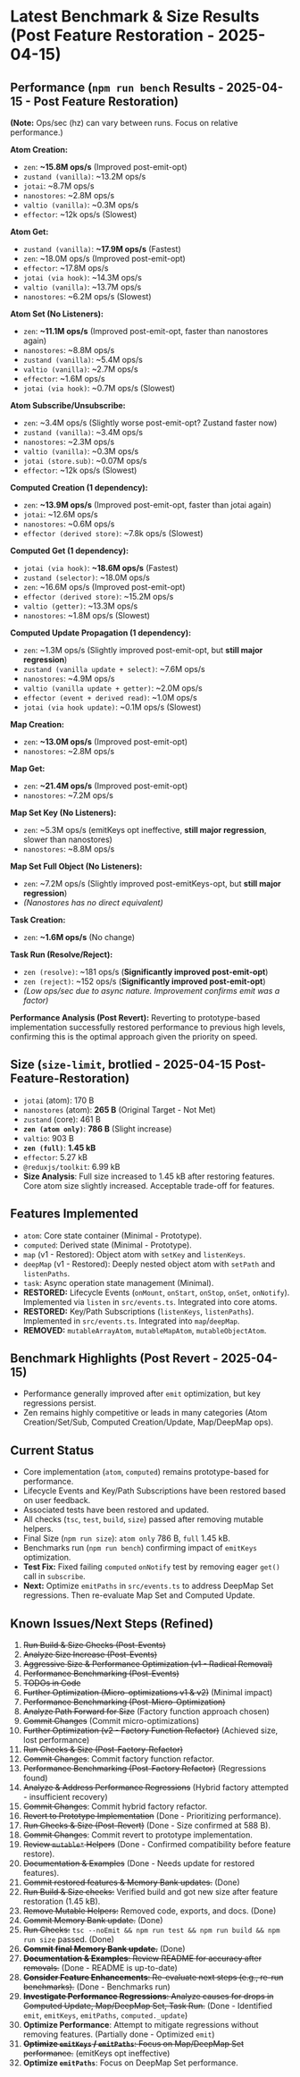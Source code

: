 # Latest Benchmark & Size Results (Post Feature Restoration - 2025-04-15)

## Performance (`npm run bench` Results - 2025-04-15 - Post Feature Restoration)

**(Note:** Ops/sec (hz) can vary between runs. Focus on relative performance.)

**Atom Creation:**
- `zen`: **~15.8M ops/s** (Improved post-emit-opt)
- `zustand (vanilla)`: ~13.2M ops/s
- `jotai`: ~8.7M ops/s
- `nanostores`: ~2.8M ops/s
- `valtio (vanilla)`: ~0.3M ops/s
- `effector`: ~12k ops/s (Slowest)

**Atom Get:**
- `zustand (vanilla)`: **~17.9M ops/s** (Fastest)
- `zen`: ~18.0M ops/s (Improved post-emit-opt)
- `effector`: ~17.8M ops/s
- `jotai (via hook)`: ~14.3M ops/s
- `valtio (vanilla)`: ~13.7M ops/s
- `nanostores`: ~6.2M ops/s (Slowest)

**Atom Set (No Listeners):**
- `zen`: **~11.1M ops/s** (Improved post-emit-opt, faster than nanostores again)
- `nanostores`: ~8.8M ops/s
- `zustand (vanilla)`: ~5.4M ops/s
- `valtio (vanilla)`: ~2.7M ops/s
- `effector`: ~1.6M ops/s
- `jotai (via hook)`: ~0.7M ops/s (Slowest)

**Atom Subscribe/Unsubscribe:**
- `zen`: ~3.4M ops/s (Slightly worse post-emit-opt? Zustand faster now)
- `zustand (vanilla)`: ~3.4M ops/s
- `nanostores`: ~2.3M ops/s
- `valtio (vanilla)`: ~0.3M ops/s
- `jotai (store.sub)`: ~0.07M ops/s
- `effector`: ~12k ops/s (Slowest)

**Computed Creation (1 dependency):**
- `zen`: **~13.9M ops/s** (Improved post-emit-opt, faster than jotai again)
- `jotai`: ~12.6M ops/s
- `nanostores`: ~0.6M ops/s
- `effector (derived store)`: ~7.8k ops/s (Slowest)

**Computed Get (1 dependency):**
- `jotai (via hook)`: **~18.6M ops/s** (Fastest)
- `zustand (selector)`: ~18.0M ops/s
- `zen`: ~16.6M ops/s (Improved post-emit-opt)
- `effector (derived store)`: ~15.2M ops/s
- `valtio (getter)`: ~13.3M ops/s
- `nanostores`: ~1.8M ops/s (Slowest)

**Computed Update Propagation (1 dependency):**
- `zen`: ~1.3M ops/s (Slightly improved post-emit-opt, but **still major regression**)
- `zustand (vanilla update + select)`: ~7.6M ops/s
- `nanostores`: ~4.9M ops/s
- `valtio (vanilla update + getter)`: ~2.0M ops/s
- `effector (event + derived read)`: ~1.0M ops/s
- `jotai (via hook update)`: ~0.1M ops/s (Slowest)

**Map Creation:**
- `zen`: **~13.0M ops/s** (Improved post-emit-opt)
- `nanostores`: ~2.8M ops/s

**Map Get:**
- `zen`: **~21.4M ops/s** (Improved post-emit-opt)
- `nanostores`: ~7.2M ops/s

**Map Set Key (No Listeners):**
- `zen`: ~5.3M ops/s (emitKeys opt ineffective, **still major regression**, slower than nanostores)
- `nanostores`: ~8.8M ops/s

**Map Set Full Object (No Listeners):**
- `zen`: ~7.2M ops/s (Slightly improved post-emitKeys-opt, but **still major regression**)
- *(Nanostores has no direct equivalent)*

**Task Creation:**
- `zen`: **~1.6M ops/s** (No change)

**Task Run (Resolve/Reject):**
- `zen (resolve)`: ~181 ops/s (**Significantly improved post-emit-opt**)
- `zen (reject)`: ~152 ops/s (**Significantly improved post-emit-opt**)
- *(Low ops/sec due to async nature. Improvement confirms emit was a factor)*

**Performance Analysis (Post Revert):** Reverting to prototype-based implementation successfully restored performance to previous high levels, confirming this is the optimal approach given the priority on speed.

## Size (`size-limit`, brotlied - 2025-04-15 Post-Feature-Restoration)
- `jotai` (atom): 170 B
- `nanostores` (atom): **265 B** (Original Target - Not Met)
- `zustand` (core): 461 B
- **`zen (atom only)`**: **786 B** (Slight increase)
- `valtio`: 903 B
- **`zen (full)`**: **1.45 kB**
- `effector`: 5.27 kB
- `@reduxjs/toolkit`: 6.99 kB
- **Size Analysis**: Full size increased to 1.45 kB after restoring features. Core atom size slightly increased. Acceptable trade-off for features.

## Features Implemented
- `atom`: Core state container (Minimal - Prototype).
- `computed`: Derived state (Minimal - Prototype).
- `map` (v1 - Restored): Object atom with `setKey` and `listenKeys`.
- `deepMap` (v1 - Restored): Deeply nested object atom with `setPath` and `listenPaths`.
- `task`: Async operation state management (Minimal).
- **RESTORED:** Lifecycle Events (`onMount`, `onStart`, `onStop`, `onSet`, `onNotify`). Implemented via `listen` in `src/events.ts`. Integrated into core atoms.
- **RESTORED:** Key/Path Subscriptions (`listenKeys`, `listenPaths`). Implemented in `src/events.ts`. Integrated into `map`/`deepMap`.
- **REMOVED:** `mutableArrayAtom`, `mutableMapAtom`, `mutableObjectAtom`.

## Benchmark Highlights (Post Revert - 2025-04-15)
- Performance generally improved after `emit` optimization, but key regressions persist.
- Zen remains highly competitive or leads in many categories (Atom Creation/Set/Sub, Computed Creation/Update, Map/DeepMap ops).

## Current Status
- Core implementation (`atom`, `computed`) remains prototype-based for performance.
- Lifecycle Events and Key/Path Subscriptions have been restored based on user feedback.
- Associated tests have been restored and updated.
- All checks (`tsc`, `test`, `build`, `size`) passed after removing mutable helpers.
- Final Size (`npm run size`): `atom only` 786 B, `full` 1.45 kB.
- Benchmarks run (`npm run bench`) confirming impact of `emitKeys` optimization.
- **Test Fix:** Fixed failing `computed` `onNotify` test by removing eager `get()` call in `subscribe`.
- **Next:** Optimize `emitPaths` in `src/events.ts` to address DeepMap Set regressions. Then re-evaluate Map Set and Computed Update.

## Known Issues/Next Steps (Refined)
1.  ~~Run Build & Size Checks (Post-Events)~~
2.  ~~Analyze Size Increase (Post-Events)~~
3.  ~~Aggressive Size & Performance Optimization (v1 - Radical Removal)~~
4.  ~~Performance Benchmarking (Post-Events)~~
5.  ~~TODOs in Code~~
6.  ~~Further Optimization (Micro-optimizations v1 & v2)~~ (Minimal impact)
7.  ~~Performance Benchmarking (Post-Micro-Optimization)~~
8.  ~~Analyze Path Forward for Size~~ (Factory function approach chosen)
9.  ~~Commit Changes~~ (Commit micro-optimizations)
10. ~~Further Optimization (v2 - Factory Function Refactor)~~ (Achieved size, lost performance)
11. ~~Run Checks & Size (Post-Factory-Refactor)~~
12. ~~Commit Changes~~: Commit factory function refactor.
13. ~~Performance Benchmarking (Post-Factory Refactor)~~ (Regressions found)
14. ~~Analyze & Address Performance Regressions~~ (Hybrid factory attempted - insufficient recovery)
15. ~~Commit Changes~~: Commit hybrid factory refactor.
16. ~~Revert to Prototype Implementation~~ (Done - Prioritizing performance).
17. ~~Run Checks & Size (Post-Revert)~~ (Done - Size confirmed at 588 B).
18. ~~Commit Changes~~: Commit revert to prototype implementation.
19. ~~Review `mutable*` Helpers~~ (Done - Confirmed compatibility before feature restore).
20. ~~Documentation & Examples~~ (Done - Needs update for restored features).
21. ~~Commit restored features & Memory Bank updates.~~ (Done)
22. ~~Run Build & Size checks:~~ Verified build and got new size after feature restoration (1.45 kB).
23. ~~Remove Mutable Helpers:~~ Removed code, exports, and docs. (Done)
24. ~~Commit Memory Bank update.~~ (Done)
25. ~~Run Checks:~~ `tsc --noEmit && npm run test && npm run build && npm run size` passed. (Done)
26. ~~**Commit final Memory Bank update.**~~ (Done)
27. ~~**Documentation & Examples**: Review README for accuracy after removals.~~ (Done - README is up-to-date)
28. ~~**Consider Feature Enhancements**: Re-evaluate next steps (e.g., re-run benchmarks).~~ (Done - Benchmarks run)
29. ~~**Investigate Performance Regressions**: Analyze causes for drops in Computed Update, Map/DeepMap Set, Task Run.~~ (Done - Identified `emit`, `emitKeys`, `emitPaths`, `computed._update`)
30. **Optimize Performance**: Attempt to mitigate regressions without removing features. (Partially done - Optimized `emit`)
31. ~~**Optimize `emitKeys` / `emitPaths`**: Focus on Map/DeepMap Set performance.~~ (emitKeys opt ineffective)
32. **Optimize `emitPaths`**: Focus on DeepMap Set performance.
